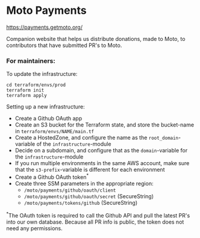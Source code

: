 # Moto Payments

https://payments.getmoto.org/

Companion website that helps us distribute donations, made to Moto, to contributors that have submitted PR's to Moto.


### For maintainers:


To update the infrastructure:
```commandline
cd terraform/envs/prod
terraform init
terraform apply
```


Setting up a new infrastructure:
 - Create a Github OAuth app
 - Create an S3 bucket for the Terraform state, and store the bucket-name in `terraform/envs/NAME/main.tf`
 - Create a HostedZone, and configure the name as the `root_domain`-variable of the `infrastructure`-module
 - Decide on a subdomain, and configure that as the `domain`-variable for the `infrastructure`-module
 - If you run multiple environments in the same AWS account, make sure that the `s3-prefix`-variable is different for each environment
 - Create a Github OAuth token<sup>*</sup>
 - Create three SSM parameters in the appropriate region:
   - `/moto/payments/github/oauth/client`
   - `/moto/payments/github/oauth/secret` (SecureString)
   - `/moto/payments/tokens/github` (SecureString)

<sup>*</sup>The OAuth token is required to call the Github API and pull the latest PR's into our own database.
Because all PR info is public, the token does not need any permissions.
